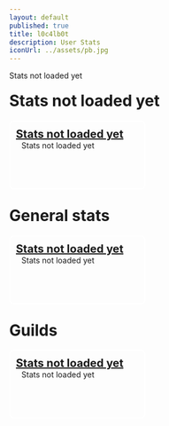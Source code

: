 ```yaml
---
layout: default
published: true
title: l0c4lb0t
description: User Stats
iconUrl: ../assets/pb.jpg
---
```

<style>
	.settings.panel:nth-child(even){
		float: right;
		position: inherit;
		top: -134px;
	}
	.settings.panel{
		border: 2px white solid;
		border-radius: 8px;
		width: calc(50% - 30px);
		padding: 10px;
		margin-top: 10px;
		height: 100px;
	}
	.settings.title{
		font-size: 20px;
		font-weight: bold;
		text-decoration: underline;
	}
	.settings.value{
		font-size: 14px;
		margin-left: 10px;
	}
</style>
<script>
	var editedTimeTimer;
	var vars = {};
	var parts = window.location.href.replace(/[?&]+([^=&]+)=([^&]*)/gi, function(m,key,value) {
        vars[key] = value;
    });
	var uId = vars["u"];
	var gId = vars["g"];
	var u, g, gu;
	
	updateStats();
	
	function showStats(){
		if(editedTimeTimer) window.clearInterval(editedTimeTimer);
		u = userStats[uId];
		g = guildStats[gId];
		if(g) gu = g["user"][uId]; else gu = undefined;
		
		if(g){
			if(gu && u){
				document.title = "User Stats: " + u.username + " - " + g.guildName + " | l0c4lb0t";
				document.getElementById("page title").innerHTML = escapeHtml(u.username);
				document.getElementById("settings container title guild").innerHTML = "Settings for guild \"" + escapeHtml(g.guildName) + "\"";
				document.getElementById("settings container guild").innerHTML = "";
				$(".settings.container.guild").append(
					$(`<div class="settings panel">
						<div class="settings title">Guild Name</div>
						<div class="settings value">${escapeHtml(gu.guildname)}</div>
					</div>`),
					$(`<div class="settings panel">
						<div class="settings title">Sent Message Count</div>
						<div class="settings value">${gu.sentMessageCount || "0"}</div>
					</div>`),
					$(`<div class="settings panel">
						<div class="settings title">Sent Public Message Count</div>
						<div class="settings value">${gu.sentPublicMessageCount || "0"}</div>
					</div>`),
					$(`<div class="settings panel">
						<div class="settings title">Used Command Count</div>
						<div class="settings value">${gu.sentCommandCount || "0"}</div>
					</div>`),
					$(`<div class="settings panel">
						<div class="settings title">Used Unknown Command Count</div>
						<div class="settings value">${gu.sentUnknownCommandCount || "0"}</div>
					</div>`)
				);
				document.getElementById("settings container general").innerHTML = "";
				$(".settings.container.general").append(
					$(`<div class="settings panel">
						<div class="settings title">User Name</div>
						<div class="settings value">${escapeHtml(u.username)}</div>
					</div>`),
					$(`<div class="settings panel">
						<div class="settings title">Sent Message Count</div>
						<div class="settings value">${u.sentMessageCount || "0"}</div>
					</div>`),
					$(`<div class="settings panel">
						<div class="settings title">Sent Public Message Count</div>
						<div class="settings value">${u.sentPublicMessageCount || "0"}</div>
					</div>`),
					$(`<div class="settings panel">
						<div class="settings title">Used Command Count</div>
						<div class="settings value">${u.sentCommandCount || "0"}</div>
					</div>`),
					$(`<div class="settings panel">
						<div class="settings title">Used Unknown Command Count</div>
						<div class="settings value">${u.sentUnknownCommandCount || "0"}</div>
					</div>`)
				);
				document.getElementById("settings container guildlist").innerHTML = "";
				for(var ugId of u.guilds){
					var ug = guildStats[ugId];
					$(".settings.container.guildlist").append(
						$(`<div class="settings panel">
							<div class="settings title"><a href="./user.html?g=${ugId}&u=${uId}">${ug.guildName}</a></div>
							<div class="settings value">${Object.keys(ug.user).length}</div>
						</div>`)
					);
				}
			}else{
				document.title = "User not found | l0c4lb0t";
			}
		}else{
			document.title = "Guild not found | l0c4lb0t";
		}
		
		updateUpdateTime();
		editedTimeTimer = window.setInterval(function(){
			updateUpdateTime();
		}, 1000);
	}
	function getSecondsSinceEdit(){
		return Math.floor((new Date().getTime() - lastEdited) / 1000);
	}
	function getTimeSinceEdit(){
		return new Date().getTime() - lastEdited;
	}
	function updateStats(){
		if(document.getElementById("l0c4lh057 script loadstats")) document.getElementById("l0c4lh057 script loadstats").outerHTML = "";
		var scrip = document.createElement("script");
		scrip.src = "https://l0c4lh057.jg-p.eu/getStats.php";
		scrip.id = "l0c4lh057 script loadstats";
		scrip.onload = function(){showStats();};
		document.head.appendChild(scrip);
	}
	function updateUpdateTime(){
		var t = getSecondsSinceEdit();
		var min = Math.floor(t / 60);
		var sec = t % 60;
		document.getElementById("lastEdited").innerHTML = "Updated " + min + " minutes and " + sec + " seconds ago.";
		if(min > 4 && sec == 4) updateStats();
	}
	function escapeHtml(txt) {
		return txt
			 .replace(/&/g, "&amp;")
			 .replace(/</g, "&lt;")
			 .replace(/>/g, "&gt;")
			 .replace(/"/g, "&quot;")
			 .replace(/'/g, "&#039;");
	 }
</script>
<div id="lastEdited">Stats not loaded yet</div>
<h1 id="settings container title guild" style="margin-top:20px;">Stats not loaded yet</h1>
<div id="settings container guild" class="settings container guild" style="position:relative;">
	<div class="settings panel">
		<div class="settings title">Stats not loaded yet</div>
		<div class="settings value">Stats not loaded yet</div>
	</div>
</div>
<h1 id="settings container title general" style="margin-top:30px;">General stats</h1>
<div id="settings container general" class="settings container general" style="position:relative;">
	<div class="settings panel">
		<div class="settings title">Stats not loaded yet</div>
		<div class="settings value">Stats not loaded yet</div>
	</div>
</div>
<h1 id="settings container title guildlist" style="margin-top:30px;">Guilds</h1>
<div id="settings container guildlist" class="settings container guildlist" style="position:relative;">
	<div class="settings panel">
		<div class="settings title">Stats not loaded yet</div>
		<div class="settings value">Stats not loaded yet</div>
	</div>
</div>